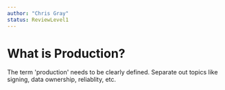 ```yaml
---
author: "Chris Gray"
status: ReviewLevel1
---
```


# What is Production?

The term 'production' needs to be clearly defined.  Separate out topics like signing, data ownership, reliablity, etc.